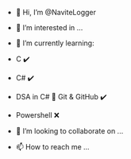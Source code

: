 - 👋 Hi, I’m @NaviteLogger

- 👀 I’m interested in ...

- 🌱 I’m currently learning:
- C ✔️
- C# ✔️
- DSA in C# 🔎
 Git & GitHub ✔️
- Powershell ❌
- 💞️ I’m looking to collaborate on ...

- 📫 How to reach me ...


<!---
NaviteLogger/NaviteLogger is a ✨ special ✨ repository because its `README.md` (this file) appears on your GitHub profile.
You can click the Preview link to take a look at your changes.
--->

